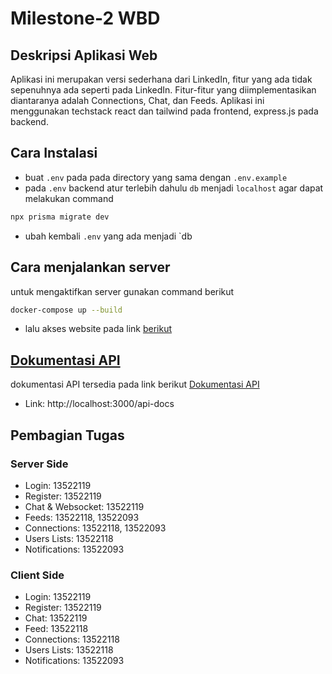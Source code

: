 # Milestone-2 WBD

## Deskripsi Aplikasi Web

Aplikasi ini merupakan versi sederhana dari LinkedIn, fitur yang ada tidak sepenuhnya ada seperti pada LinkedIn. Fitur-fitur yang diimplementasikan diantaranya adalah Connections, Chat, dan Feeds. Aplikasi ini menggunakan techstack react dan tailwind pada frontend, express.js pada backend.

## Cara Instalasi

- buat `.env` pada pada directory yang sama dengan `.env.example`
- pada `.env` backend atur terlebih dahulu `db` menjadi `localhost` agar dapat melakukan command

```bash
npx prisma migrate dev
```

- ubah kembali `.env` yang ada menjadi `db

## Cara menjalankan server

untuk mengaktifkan server gunakan command berikut

```bash
docker-compose up --build
```

- lalu akses website pada link [berikut](http://localhost:5173)

## [Dokumentasi API](http://localhost:3000/api-docs)

dokumentasi API tersedia pada link berikut
[Dokumentasi API](http://localhost:3000/api-docs)

- Link: http://localhost:3000/api-docs

## Pembagian Tugas

### Server Side

- Login: 13522119
- Register: 13522119
- Chat & Websocket: 13522119
- Feeds: 13522118, 13522093
- Connections: 13522118, 13522093
- Users Lists: 13522118
- Notifications: 13522093

### Client Side

- Login: 13522119
- Register: 13522119
- Chat: 13522119
- Feed: 13522118
- Connections: 13522118
- Users Lists: 13522118
- Notifications: 13522093
